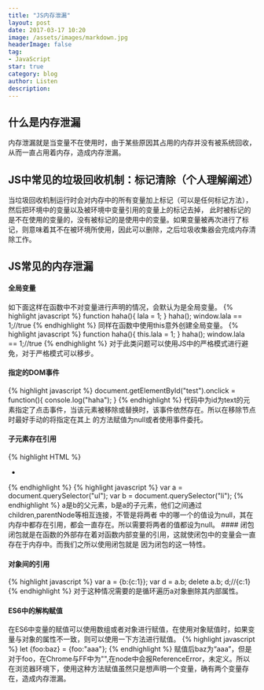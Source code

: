 ```yaml
---
title: "JS内存泄漏"
layout: post
date: 2017-03-17 10:20
image: /assets/images/markdown.jpg
headerImage: false
tag:
- JavaScript
star: true
category: blog
author: Listen
description: 
---
```

## 什么是内存泄漏
内存泄漏就是当变量不在使用时，由于某些原因其占用的内存并没有被系统回收，从而一直占用着内存，造成内存泄漏。

## JS中常见的垃圾回收机制：标记清除（个人理解阐述）
当垃圾回收机制运行时会对内存中的所有变量加上标记（可以是任何标记方法），然后把环境中的变量以及被环境中变量引用的变量上的标记去掉，
此时被标记的是不在使用的变量的，没有被标记的是使用中的变量。如果变量被再次进行了标记，则意味着其不在被环境所使用，因此可以删除，之后垃圾收集器会完成内存清除工作。

## JS常见的内存泄漏
#### 全局变量
如下面这样在函数中不对变量进行声明的情况，会默认为是全局变量。
{% highlight javascript %}
	function haha(){
		lala = 1;
	}
	haha();
	window.lala == 1;//true
{% endhighlight %}
同样在函数中使用this意外创建全局变量。
{% highlight javascript %}
	function haha(){
		this.lala = 1;
	}
	haha();
	window.lala == 1;//true
{% endhighlight %}
对于此类问题可以使用JS中的严格模式进行避免，对于严格模式可以移步。

#### 指定的DOM事件
{% highlight javascript %}
document.getElementById("test").onclick = function(){
		console.log("haha");
}
{% endhighlight %}
代码中为id为text的元素指定了点击事件，当该元素被移除或替换时，该事件依然存在。所以在移除节点时最好手动的将指定在其上
的方法赋值为null或者使用事件委托。

#### 子元素存在引用
{% highlight HTML %}
<div>
	<ul>
		<li></li>
	</ul>
</div>
{% endhighlight %}
{% highlight javascript %}
var a = document.querySelector("ul");
var b = document.querySelector("li");
{% endhighlight %}
a是b的父元素，b是a的子元素，他们之间通过children,parentNode等相互连接，不管是将两者
中的哪一个的值设为null，其在内存中都存在引用，都会一直存在。所以需要将两者的值都设为null。
#### 闭包
闭包就是在函数的外部存在着对函数内部变量的引用，这就使闭包中的变量会一直存在于内存中。而我们之所以使用闭包就是
因为闭包的这一特性。

#### 对象间的引用
{% highlight javascript %}
var a = {b:{c:1}};
var d = a.b;
delete a.b;
d;//{c:1}
{% endhighlight %}
对于这种情况需要的是循环遍历a对象删除其内部属性。

#### ES6中的解构赋值
在ES6中变量的赋值可以使用数组或者对象进行赋值，在使用对象赋值时，如果变量与对象的属性不一致，则可以使用一下方法进行赋值。
{% highlight javascript %}
let {foo:baz} = {foo:"aaa"};
{% endhighlight %}
赋值后baz为“aaa”，但是对于foo，在Chrome与FF中为"",在node中会报ReferenceError，未定义。所以在浏览器环境下，使用这种方法赋值虽然只是想声明一个变量，确有两个变量存在，造成内存泄漏。